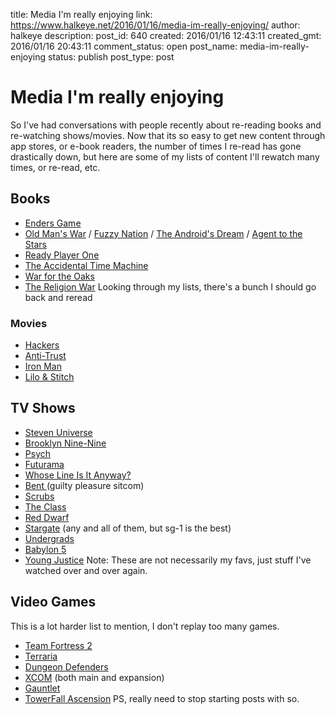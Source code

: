 title: Media I'm really enjoying
link: https://www.halkeye.net/2016/01/16/media-im-really-enjoying/
author: halkeye
description: 
post_id: 640
created: 2016/01/16 12:43:11
created_gmt: 2016/01/16 20:43:11
comment_status: open
post_name: media-im-really-enjoying
status: publish
post_type: post

# Media I'm really enjoying

So I've had conversations with people recently about re-reading books and re-watching shows/movies. Now that its so easy to get new content through app stores, or e-book readers, the number of times I re-read has gone drastically down, but here are some of my lists of content I'll rewatch many times, or re-read, etc. 

## Books

  * [Enders Game](https://www.goodreads.com/book/show/375802.Ender_s_Game)
  * [Old Man's War](https://www.goodreads.com/book/show/51964.Old_Man_s_War) / [Fuzzy Nation](https://www.goodreads.com/book/show/9647532-fuzzy-nation) / [The Android's Dream](https://www.goodreads.com/book/show/1126509.The_Android_s_Dream) / [Agent to the Stars](https://www.goodreads.com/book/show/3188404-agent-to-the-stars)
  * [Ready Player One](https://www.goodreads.com/book/show/9969571-ready-player-one)
  * [The Accidental Time Machine](https://www.goodreads.com/book/show/3744307-the-accidental-time-machine)
  * [War for the Oaks](https://www.goodreads.com/book/show/771527.War_for_the_Oaks)
  * [The Religion War](https://www.goodreads.com/book/show/53885.The_Religion_War)
Looking through my lists, there's a bunch I should go back and reread 

### Movies

  * [Hackers](https://www.themoviedb.org/movie/10428?language=en)
  * [Anti-Trust](https://www.themoviedb.org/movie/9989?language=en)
  * [Iron Man](https://www.themoviedb.org/movie/1726?language=en)
  * [Lilo & Stitch](https://www.themoviedb.org/movie/11544?language=en)

## TV Shows

  * [Steven Universe](http://www.imdb.com/title/tt3061046/?ref_=fn_al_tt_4)
  * [Brooklyn Nine-Nine](http://www.imdb.com/title/tt2467372/?ref_=fn_al_tt_1)
  * [Psych](http://www.imdb.com/title/tt0491738/?ref_=fn_al_tt_1)
  * [Futurama](http://www.imdb.com/title/tt0149460/?ref_=fn_al_tt_1)
  * [Whose Line Is It Anyway?](http://www.imdb.com/title/tt2919910/?ref_=fn_al_tt_2)
  * [Bent ](http://www.imdb.com/title/tt1839417/?ref_=fn_al_tt_2)(guilty pleasure sitcom)
  * [Scrubs](http://www.imdb.com/title/tt0285403/)
  * [The Class](http://www.imdb.com/title/tt0484082/)
  * [Red Dwarf](http://www.imdb.com/title/tt0094535/)
  * [Stargate](http://www.imdb.com/title/tt0118480/) (any and all of them, but sg-1 is the best)
  * [Undergrads](http://www.imdb.com/title/tt0292861/)
  * [Babylon 5](http://www.imdb.com/title/tt0105946/?ref_=fn_al_tt_1)
  * [Young Justice](http://www.imdb.com/title/tt1641384/?ref_=fn_al_tt_1)
Note: These are not necessarily my favs, just stuff I've watched over and over again. 

## Video Games

This is a lot harder list to mention, I don't replay too many games. 

  * [Team Fortress 2](http://store.steampowered.com/app/440/)
  * [Terraria](http://store.steampowered.com/app/105600/)
  * [Dungeon Defenders](http://store.steampowered.com/app/65800/)
  * [XCOM](http://store.steampowered.com/app/200510/) (both main and expansion)
  * [Gauntlet](http://store.steampowered.com/app/258970)
  * [TowerFall Ascension](http://store.steampowered.com/app/251470)
PS, really need to stop starting posts with so.